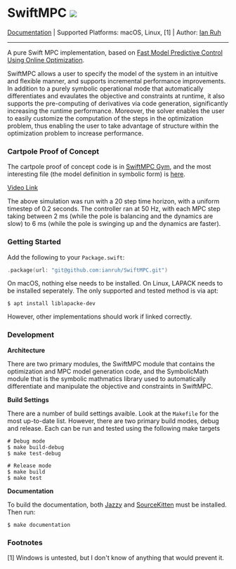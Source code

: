 # SwiftMPC ![](https://app.travis-ci.com/ianruh/SwiftMPC.svg?token=ZN5yFcNz885N6gGA3KWn&branch=main)

[Documentation](https://ian.ruh.io/SwiftMPC) | Supported Platforms: macOS, Linux, [1] | Author: [Ian Ruh](https://ian.ruh.io)

---

A pure Swift MPC implementation, based on [Fast Model Predictive Control Using Online Optimization](https://web.stanford.edu/~boyd/papers/pdf/fast_mpc.pdf). 

SwiftMPC allows a user to specify the model of the system in an intuitive and 
flexible manner, and supports incremental performance improvements. In addition
to a purely symbolic operational mode that automatically differentiates and
evaulates the objective and constraints at runtime, it also supports the
pre-computing of derivatives via code generation, significantly increasing the
runtime performance. Moreover, the solver enables the user to easily customize
the computation of the steps in the optimization problem, thus enabling the
user to take advantage of structure within the optimization problem to increase
performance.

### Cartpole Proof of Concept

The cartpole proof of concept code is in [SwiftMPC Gym](https://github.com/ianruh/SwiftMPC-Gym),
and the most interesting file (the model definition in symbolic form) is
[here](https://github.com/ianruh/SwiftMPC-Gym/blob/main/Sources/CartPole/CartPoleSymbolicObjective.swift).

[Video Link](https://user-images.githubusercontent.com/7023667/136676048-56452fea-a503-45a7-9a9c-7ca5bf97414b.mov)

The above simulation was run with a 20 step time horizon, with a uniform
timestep of 0.2 seconds. The controller ran at 50 Hz, with each MPC step taking
between 2 ms (while the pole is balancing and the dynamics are slow) to 6 ms
(while the pole is swinging up and the dynamics are faster).

### Getting Started

Add the following to your `Package.swift`:

```swift
.package(url: "git@github.com:ianruh/SwiftMPC.git")
```

On macOS, nothing else needs to be installed. On Linux, LAPACK needs to be installed seperately. The only supported and tested method is via apt:

```
$ apt install liblapacke-dev
```

However, other implementations should work if linked correctly.

### Development

**Architecture**

There are two primary modules, the SwiftMPC module that contains the optimization and MPC model generation code, and the SymbolicMath module that is the symbolic mathmatics library used to automatically differentiate and manipulate the objective and constraints in SwiftMPC.

**Build Settings**

There are a number of build settings avaible. Look at the `Makefile` for the most up-to-date list. However, there are two primary build modes, debug and release. Each can be run and tested using the following make targets

```
# Debug mode
$ make build-debug
$ make test-debug

# Release mode
$ make build
$ make test
```

**Documentation**

To build the documentation, both [Jazzy](https://github.com/realm/jazzy) and [SourceKitten](https://github.com/jpsim/SourceKitten) must be installed. Then run:

```
$ make documentation
```

### Footnotes

[1] Windows is untested, but I don't know of anything that would prevent it.
